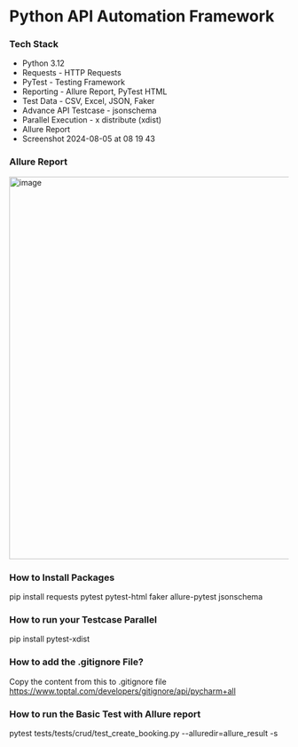 # Python API Automation Framework

### Tech Stack
- Python 3.12
- Requests - HTTP Requests
- PyTest - Testing Framework
- Reporting - Allure Report, PyTest HTML
- Test Data - CSV, Excel, JSON, Faker
- Advance API Testcase - jsonschema
- Parallel Execution - x distribute (xdist)
- Allure Report
- Screenshot 2024-08-05 at 08 19 43
### Allure Report

<img width="689" alt="image" src="https://github.com/user-attachments/assets/c7ac7a1a-90db-4689-858f-eaa29c97307c">

### How to Install Packages
 pip install requests pytest pytest-html faker allure-pytest jsonschema

### How to run your Testcase Parallel
pip install pytest-xdist

### How to add the .gitignore File?
Copy the content from this to .gitignore file https://www.toptal.com/developers/gitignore/api/pycharm+all

### How to run the Basic Test with Allure report
 pytest tests/tests/crud/test_create_booking.py  --alluredir=allure_result -s
